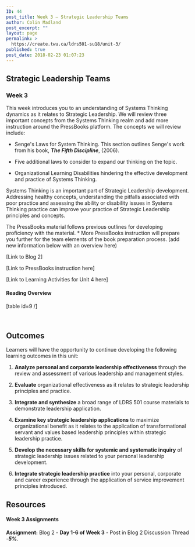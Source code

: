 ```yaml
---
ID: 44
post_title: Week 3 – Strategic Leadership Teams
author: Colin Madland
post_excerpt: ""
layout: page
permalink: >
  https://create.twu.ca/ldrs501-su18/unit-3/
published: true
post_date: 2018-02-23 01:07:23
---
```

## Strategic Leadership Teams

### Week 3

This week introduces you to an understanding of Systems Thinking dynamics as it relates to Strategic Leadership. We will review three important concepts from the Systems Thinking realm and add more instruction around the PressBooks platform. The concepts we will review include:

* Senge's Laws for System Thinking. This section outlines Senge's work from his book, **_The Fifth Discipline_**, (2006).

* Five additional laws to consider to expand our thinking on the topic.

* Organizational Learning Disabilities hindering the effective development and practice of Systems Thinking.

Systems Thinking is an important part of Strategic Leadership development. Addressing healthy concepts, understanding the pitfalls associated with poor practice and assessing the ability or disability issues in Systems Thinking practice can improve your practice of Strategic Leadership principles and concepts.

The PressBooks material follows previous outlines for developing proficiency with the material. * More PressBooks instruction will prepare you further for the team elements of the book preparation process. (add new information below with an overview here)

[Link to Blog 2]

[Link to PressBooks instruction here]

[Link to Learning Activities for Unit 4 here]

#### Reading Overview

[table id=9 /]

&nbsp;

## Outcomes

Learners will have the opportunity to continue developing the following learning outcomes in this unit:

1. **Analyze personal and corporate leadership effectiveness** through the review and assessment of various leadership and management styles.

2. **Evaluate** organizational effectiveness as it relates to strategic leadership principles and practice.

3. **Integrate and synthesize** a broad range of LDRS 501 course materials to demonstrate leadership application.

4. **Examine key strategic leadership applications** to maximize organizational benefit as it relates to the application of transformational servant and values based leadership principles within strategic leadership practice.

5. **Develop the necessary skills for systemic and systematic inquiry** of strategic leadership issues related to your personal leadership development.

6. **Integrate strategic leadership practice** into your personal, corporate and career experience through the application of service improvement principles introduced.

## Resources

#### Week 3 Assignments

**Assignment:** Blog 2 - **Day 1-6 of Week 3** - Post in Blog 2 Discussion Thread -_**5%**_.

&nbsp;

&nbsp;
